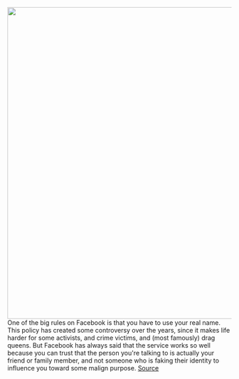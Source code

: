 <img src='https://cdn.vox-cdn.com/thumbor/fDfSbzIQJxJ7t2saOC6lmgAhWgI=/0x0:3000x2000/1200x800/filters:focal(1260x760:1740x1240)/cdn.vox-cdn.com/uploads/chorus_image/image/66920771/UVRG_ILLO_2917_State_of_Antitrust.0.jpg' width='700px' /><br/>
One of the big rules on Facebook is that you have to use your real name. This policy has created some controversy over the years, since it makes life harder for some activists, and crime victims, and (most famously) drag queens. But Facebook has always said that the service works so well because you can trust that the person you're talking to is actually your friend or family member, and not someone who is faking their identity to influence you toward some malign purpose.
<a href='https://www.theverge.com/interface/2020/6/11/21286558/antitrust-astroturfing-facebook-google-amazon-american-edge'> Source <a/>